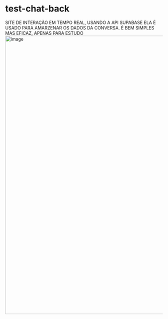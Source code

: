 # test-chat-back
SITE DE INTERAÇÃO EM TEMPO REAL, USANDO A API SUPABASE
ELA É USADO PARA AMARZENAR OS DADOS DA CONVERSA.
É BEM SIMPLES MAS EFICAZ, APENAS PARA ESTUDO
<img width="1082" height="892" alt="image" src="https://github.com/user-attachments/assets/c9a85779-fe63-414d-b1a8-79ede2ae921d" />
